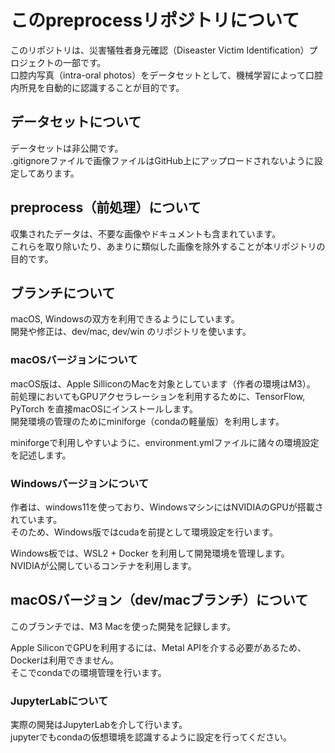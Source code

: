 # このpreprocessリポジトリについて

このリポジトリは、災害犠牲者身元確認（Diseaster Victim Identification）プロジェクトの一部です。  
口腔内写真（intra-oral photos）をデータセットとして、機械学習によって口腔内所見を自動的に認識することが目的です。

## データセットについて

データセットは非公開です。  
.gitignoreファイルで画像ファイルはGitHub上にアップロードされないように設定してあります。

## preprocess（前処理）について

収集されたデータは、不要な画像やドキュメントも含まれています。  
これらを取り除いたり、あまりに類似した画像を除外することが本リポジトリの目的です。

## ブランチについて

macOS, Windowsの双方を利用できるようにしています。  
開発や修正は、dev/mac, dev/win のリポジトリを使います。  

### macOSバージョンについて

macOS版は、Apple SilliconのMacを対象としています（作者の環境はM3）。  
前処理においてもGPUアクセラレーションを利用するために、TensorFlow, PyTorch を直接macOSにインストールします。  
開発環境の管理のためにminiforge（condaの軽量版）を利用します。

miniforgeで利用しやすいように、environment.ymlファイルに諸々の環境設定を記述します。

### Windowsバージョンについて

作者は、windows11を使っており、WindowsマシンにはNVIDIAのGPUが搭載されています。  
そのため、Windows版ではcudaを前提として環境設定を行います。

Windows板では、WSL2 + Docker を利用して開発環境を管理します。  
NVIDIAが公開しているコンテナを利用します。

## macOSバージョン（dev/macブランチ）について

このブランチでは、M3 Macを使った開発を記録します。

Apple SiliconでGPUを利用するには、Metal APIを介する必要があるため、Dockerは利用できません。  
そこでcondaでの環境管理を行います。

### JupyterLabについて

実際の開発はJupyterLabを介して行います。  
jupyterでもcondaの仮想環境を認識するように設定を行ってください。